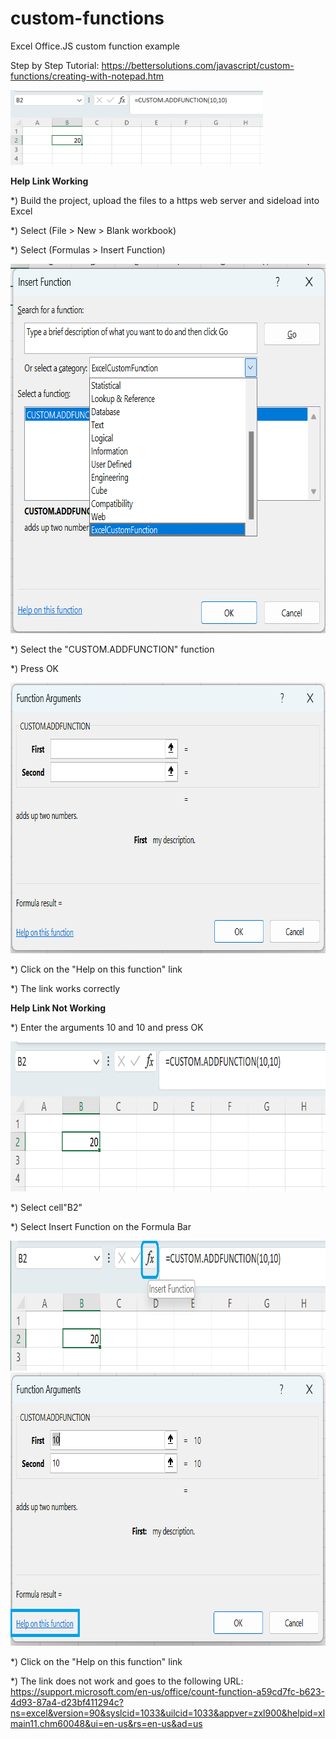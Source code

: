 # custom-functions
Excel Office.JS custom function example 

Step by Step Tutorial:
https://bettersolutions.com/javascript/custom-functions/creating-with-notepad.htm

<img src="/images/screenshot.png" width="404" height="120"> 


<B>Help Link Working</B>

*) Build the project, upload the files to a https web server and sideload into Excel

*) Select (File > New > Blank workbook)

*) Select (Formulas > Insert Function)

<img src="images/insert-function-dialog.png" width="703" height="591"> 

*) Select the "CUSTOM.ADDFUNCTION" function

*) Press OK

<img src="images/arguments-dialog-one.png" width="790" height="433"> 

*) Click on the "Help on this function" link

*) The link works correctly

<B>Help Link Not Working</B>

*) Enter the arguments 10 and 10 and press OK

<img src="/images/screenshot.png" width="815" height="240"> 

*) Select cell"B2"

*) Select Insert Function on the Formula Bar

<img src="/images/insert-function-bar.png" width="817" height="208">

<img src="images/arguments-dialog-two.png" width="792" height="437"> 

*) Click on the "Help on this function" link

*) The link does not work and goes to the following URL:
https://support.microsoft.com/en-us/office/count-function-a59cd7fc-b623-4d93-87a4-d23bf411294c?ns=excel&version=90&syslcid=1033&uilcid=1033&appver=zxl900&helpid=xlmain11.chm60048&ui=en-us&rs=en-us&ad=us
